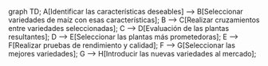 graph TD;
  A[Identificar las características deseables] --> B[Seleccionar variedades de maíz con esas características];
  B --> C[Realizar cruzamientos entre variedades seleccionadas];
  C --> D[Evaluación de las plantas resultantes];
  D --> E[Seleccionar las plantas más prometedoras];
  E --> F[Realizar pruebas de rendimiento y calidad];
  F --> G[Seleccionar las mejores variedades];
  G --> H[Introducir las nuevas variedades al mercado];
